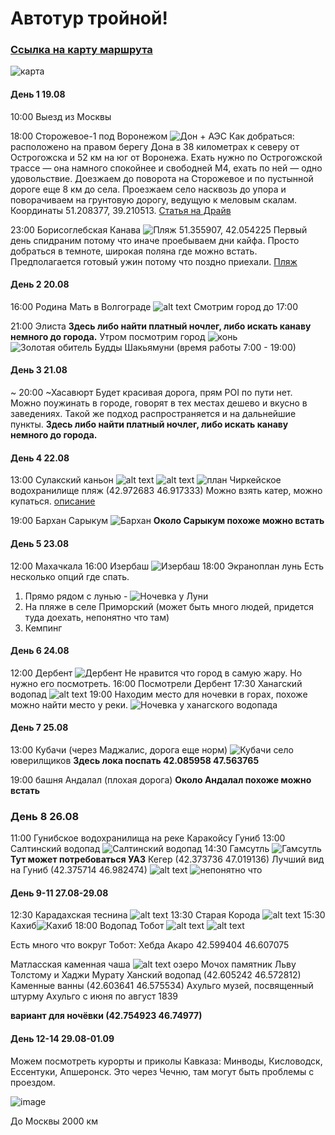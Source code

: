 # Автотур тройной!
### [Ссылка на карту маршрута](https://www.google.com/maps/d/edit?mid=1N_QEUpPh2AUg0DyWfs4Ybqf54w3DLqo&usp=sharing)
![карта](assets/image-28.png)

#### День 1 19.08
10:00 Выезд из Москвы

18:00 Сторожевое-1 под Воронежом ![Дон + АЭС](assets/image.png)
Как добраться: расположено на правом берегу Дона в 38 километрах к северу от Острогожска и 52 км на юг от Воронежа. Ехать нужно по Острогожской трассе — она намного спокойнее и свободней М4, ехать по ней — одно удовольствие. Доезжаем до поворота на Сторожевое и по пустынной дороге еще 8 км до села. Проезжаем село насквозь до упора и поворачиваем на грунтовую дорогу, ведущую к меловым скалам. Координаты 51.208377, 39.210513.
[Статья на Драйв](https://www.drive2.ru/b/490212587393254056/)

23:00 Борисоглебская Канава  ![Пляж](assets/image-2.png)
51.355907, 42.054225
Первый день спидраним потому что иначе проебываем дни кайфа.
Просто добраться в темноте, широкая поляна где можно встать. Предполагается готовый ужин потому что поздно приехали.
[Пляж](https://yandex.ru/maps/org/plyazh/213844025558/?l=stv%2Csta&ll=42.055398%2C51.354555&z=16.91)

#### День 2 20.08

16:00 Родина Мать в Волгограде ![alt text](assets/image-3.png)
Смотрим город до 17:00

21:00 Элиста
**Здесь либо найти платный ночлег, либо искать канаву немного до города.**
Утром посмотрим город
![конь](assets/image-5.png)
![Золотая обитель Будды Шакьямуни](assets/image-4.png)
(время работы 7:00 - 19:00)

#### День 3 21.08

~ 20:00 ~Хасавюрт
Будет красивая дорога, прям POI по пути нет.
Можно поужинать в городе, говорят в тех местах дешево и вкусно в заведениях. Такой же подход распространяется и на дальнейшие пункты.
**Здесь либо найти платный ночлег, либо искать канаву немного до города.**


#### День 4 22.08
13:00 Сулакский каньон ![alt text](assets/image-7.png)
![alt text](assets/image-9.png)
![план](assets/image-6.png)
Чиркейское водохранилище
пляж (42.972683 46.917333)
Можно взять катер, можно купаться.
[описание](https://nashaplaneta.net/europe/russia/dagestan-sulakskij-kanon)

19:00 Бархан Сарыкум ![Бархан](assets/image-8.png)
**Около Сарыкум похоже можно встать**

#### День 5 23.08
12:00 Махачкала
16:00 Изербаш ![Изербаш](assets/image-12.png)
18:00 Экраноплан лунь
Есть несколько опций где спать.
1) Прямо рядом с лунью - ![Ночевка у Луни](assets/image-25.png)
2) На пляже в селе Приморский (может быть много людей, придется туда доехать, непонятно что там)
3) Кемпинг

#### День 6 24.08
12:00 Дербент ![Дербент](assets/image-13.png)
Не нравится что город в самую жару. Но нужно его посмотреть.
16:00 Посмотрели Дербент
17:30 Ханагский водопад ![alt text](assets/image-14.png)
19:00 Находим место для ночевки в горах, похоже можно найти место у реки.
![Ночевка у ханагского водопада](assets/image-26.png)

#### День 7 25.08
13:00 Кубачи (через Маджалис, дорога еще норм)
![Кубачи](assets/image-16.png)
село юверилщиков
**Здесь лока поспать 42.085958 47.563765**  

19:00 башня Андалал (плохая дорога)
**Около Андалал похоже можно встать**

### День 8 26.08
11:00 Гунибское водохранилища на реке Каракойсу
Гуниб
13:00 Салтинский водопад ![Салтинский водопад](assets/image-18.png)
14:30 Гамсутль ![Гамсутль](assets/image-17.png)
**Тут может потребоваться УАЗ**
Кегер (42.373736 47.019136)
Лучший вид на Гуниб (42.375714 46.982474) ![alt text](assets/image-19.png)
![непонятно что](assets/image-20.png)


#### День 9-11 27.08-29.08
12:30 Карадахская теснина ![alt text](assets/image-10.png)
13:30 Старая Корода ![alt text](assets/image-11.png)
15:30 Кахиб![Кахиб](assets/image-27.png)
18:00 Водопад Тобот ![alt text](assets/image-21.png)
![alt text](assets/image-22.png)


Есть много что вокруг Тобот:
Хебда
Акаро
42.599404 46.607075

Матласская каменная чаша ![alt text](assets/image-23.png)
озеро Мочох
памятник Льву Толстому и Хаджи Мурату
Ханский водопад (42.605242 46.572812)
Каменные ванны (42.603641 46.575534)
Ахульго
музей, посвященный штурму Ахульго с июня по август 1839

**вариант для ночёвки (42.754923 46.74977)**

#### День 12-14 29.08-01.09
Можем посмотреть курорты и приколы Кавказа: Минводы, Кисловодск, Ессентуки, Апшеронск. Это через Чечню, там могут быть проблемы с проездом.

![image](https://github.com/antonvlasov/autotour/assets/51422193/13af26c2-1006-45ac-9a85-5c66282526ab)

До Москвы 2000 км
